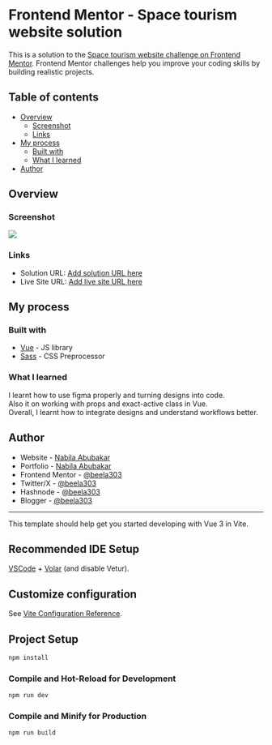 # Frontend Mentor - Space tourism website solution

This is a solution to the [Space tourism website challenge on Frontend Mentor](https://www.frontendmentor.io/challenges/space-tourism-multipage-website-gRWj1URZ3). Frontend Mentor challenges help you improve your coding skills by building realistic projects.

## Table of contents

- [Overview](#overview)
  - [Screenshot](#screenshot)
  - [Links](#links)
- [My process](#my-process)
  - [Built with](#built-with)
  - [What I learned](#what-i-learned)
- [Author](#author)

## Overview

### Screenshot

![](./screenshot.jpg)

### Links

- Solution URL: [Add solution URL here](https://your-solution-url.com)
- Live Site URL: [Add live site URL here](https://your-live-site-url.com)

## My process

### Built with

- [Vue](https://vuejs.org/) - JS library
- [Sass](https://sass-lang.com/) - CSS Preprocessor

### What I learned

I learnt how to use figma properly and turning designs into code.
<br />
Also it on working with props and exact-active class in Vue.
<br />
Overall, I learnt how to integrate designs and understand workflows better.

## Author

- Website - [Nabila Abubakar](https://beela303.vercel.app/)
- Portfolio - [Nabila Abubakar](https://beela303-dev.vercel.app/)
- Frontend Mentor - [@beela303](https://www.frontendmentor.io/profile/beela303)
- Twitter/X - [@beela303](https://www.x.com/beela303)
- Hashnode - [@beela303](https://beela303.hashnode.dev/)
- Blogger - [@beela303](https://beela303.blogspot.com/)

<hr />

This template should help get you started developing with Vue 3 in Vite.

## Recommended IDE Setup

[VSCode](https://code.visualstudio.com/) + [Volar](https://marketplace.visualstudio.com/items?itemName=Vue.volar) (and disable Vetur).

## Customize configuration

See [Vite Configuration Reference](https://vite.dev/config/).

## Project Setup

```sh
npm install
```

### Compile and Hot-Reload for Development

```sh
npm run dev
```

### Compile and Minify for Production

```sh
npm run build
```
